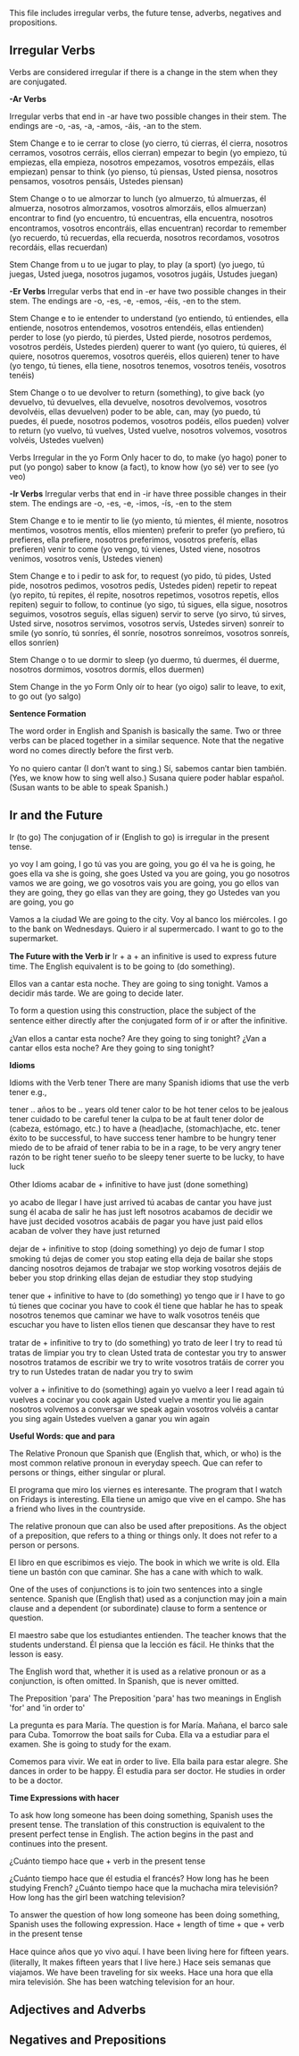 This file includes irregular verbs, the future tense, adverbs, negatives and propositions.

## Irregular Verbs

Verbs are considered irregular if there is a change in the stem when they are conjugated.

**-Ar Verbs**

Irregular verbs that end in -ar have two possible changes in their stem. The endings are -o, -as, -a, -amos, -áis, -an to the stem.

Stem Change e to ie
cerrar to close (yo cierro, tú cierras, él cierra, nosotros cerramos, vosotros cerráis, ellos cierran)
empezar to begin (yo empiezo, tú empiezas, ella empieza, nosotros empezamos, vosotros empezáis, ellas empiezan)
pensar to think (yo pienso, tú piensas, Usted piensa, nosotros pensamos, vosotros pensáis, Ustedes piensan)

Stem Change o to ue
almorzar to lunch (yo almuerzo, tú almuerzas, él almuerza, nosotros almorzamos, vosotros almorzáis, ellos almuerzan)
encontrar to ﬁnd (yo encuentro, tú encuentras, ella encuentra, nosotros encontramos, vosotros encontráis, ellas encuentran)
recordar to remember (yo recuerdo, tú recuerdas, ella recuerda, nosotros recordamos, vosotros recordáis, ellas recuerdan)

Stem Change from u to ue
jugar to play, to play (a sport) (yo juego, tú juegas, Usted juega, nosotros jugamos, vosotros jugáis, Ustudes juegan)

**-Er Verbs**
Irregular verbs that end in -er have two possible changes in their stem. The endings are -o, -es, -e, -emos, -éis, -en to the stem.

Stem Change e to ie
entender to understand (yo entiendo, tú entiendes, ella entiende, nosotros entendemos, vosotros entendéis, ellas entienden)
perder to lose (yo pierdo, tú pierdes, Usted pierde, nosotros perdemos, vosotros perdéis, Ustedes pierden)
querer to want (yo quiero, tú quieres, él quiere, nosotros queremos, vosotros queréis, ellos quieren)
tener to have (yo tengo, tú tienes, ella tiene, nosotros tenemos, vosotros tenéis, vosotros tenéis)

Stem Change o to ue
devolver to return (something), to give back (yo devuelvo, tú devuelves, ella devuelve, nosotros devolvemos, vosotros devolvéis, ellas devuelven)
poder to be able, can, may (yo puedo, tú puedes, él puede, nosotros podemos, vosotros podéis, ellos pueden)
volver to return (yo vuelvo, tú vuelves, Usted vuelve, nosotros volvemos, vosotros volvéis, Ustedes vuelven)

Verbs Irregular in the yo Form Only
hacer to do, to make (yo hago)
poner to put (yo pongo)
saber to know (a fact), to know how (yo sé)
ver to see (yo veo)

**-Ir Verbs**
Irregular verbs that end in -ir have three possible changes in their stem. The endings are -o, -es, -e, -imos, -ís, -en to the stem

Stem Change e to ie
mentir to lie (yo miento, tú mientes, él miente, nosotros mentimos, vosotros mentís, ellos mienten)
preferir to prefer (yo prefiero, tú prefieres, ella prefiere, nosotros preferimos, vosotros preferís, ellas prefieren)
venir to come (yo vengo, tú vienes, Usted viene, nosotros venimos, vosotros venís, Ustedes vienen)

Stem Change e to i
pedir to ask for, to request (yo pido, tú pides, Usted pide, nosotros pedimos, vosotros pedís, Ustedes piden)
repetir to repeat (yo repito, tú repites, él repite, nosotros repetimos, vosotros repetís, ellos repiten)
seguir to follow, to continue (yo sigo, tú sigues, ella sigue, nosotros seguimos, vosotros seguís, ellas siguen)
servir to serve (yo sirvo, tú sirves, Usted sirve, nosotros servimos, vosotros servís, Ustedes sirven)
sonreír to smile (yo sonrío, tú sonríes, él sonríe, nosotros sonreímos, vosotros sonreís, ellos sonríen)

Stem Change o to ue
dormir to sleep (yo duermo, tú duermes, él duerme, nosotros dormimos, vosotros dormís, ellos duermen)

Stem Change in the yo Form Only
oír to hear (yo oigo)
salir to leave, to exit, to go out (yo salgo)

**Sentence Formation**

The word order in English and Spanish is basically the same. Two or three verbs can be placed together in a similar sequence. Note that the negative word no comes directly before the ﬁrst verb.

Yo no quiero cantar (I don’t want to sing.)
Sí, sabemos cantar bien también. (Yes, we know how to sing well also.)
Susana quiere poder hablar español. (Susan wants to be able to speak Spanish.)

## Ir and the Future

Ir (to go)
The conjugation of ir (English to go) is irregular in the present tense.

yo voy	I am going, I go
tú vas	you are going, you go
él va	he is going, he goes
ella va	she is going, she goes
Usted va	you are going, you go
nosotros vamos	we are going, we go
vosotros vais	you are going, you go
ellos van	they are going, they go
ellas van	they are going, they go
Ustedes van	you are going, you go

Vamos a la ciudad	We are going to the city.
Voy al banco los miércoles.	I go to the bank on Wednesdays.
Quiero ir al supermercado.	I want to go to the supermarket.

**The Future with the Verb ir**
Ir + a + an inﬁnitive is used to express future time. The English equivalent is to be going to (do something).

Ellos van a cantar esta noche.	They are going to sing tonight.
Vamos a decidir más tarde.	We are going to decide later.

To form a question using this construction, place the subject of the sentence either directly after the conjugated form of ir or after the inﬁnitive.

¿Van ellos a cantar esta noche?	Are they going to sing tonight?
¿Van a cantar ellos esta noche?	Are they going to sing tonight?

**Idioms**

Idioms with the Verb tener
There are many Spanish idioms that use the verb tener e.g.,

tener .. años	to be .. years old
tener calor	to be hot
tener celos	to be jealous
tener cuidado	to be careful
tener la culpa	to be at fault
tener dolor de (cabeza, estómago, etc.)	to have a (head)ache, (stomach)ache, etc.
tener éxito	to be successful, to have success
tener hambre	to be hungry
tener miedo de	to be afraid of
tener rabia	to be in a rage, to be very angry
tener razón	to be right
tener sueño	to be sleepy
tener suerte	to be lucky, to have luck

Other Idioms
acabar de + inﬁnitive to have just (done something)

yo acabo de llegar	I have just arrived
tú acabas de cantar	you have just sung
él acaba de salir	he has just left
nosotros acabamos de decidir	we have just decided
vosotros acabáis de pagar	you have just paid
ellos acaban de volver	they have just returned

dejar de + inﬁnitive to stop (doing something)
yo dejo de fumar	I stop smoking
tú dejas de comer	you stop eating
ella deja de bailar	she stops dancing
nosotros dejamos de trabajar	we stop working
vosotros dejáis de beber	you stop drinking
ellas dejan de estudiar	they stop studying

tener que + inﬁnitive to have to (do something)
yo tengo que ir	I have to go
tú tienes que cocinar	you have to cook
él tiene que hablar	he has to speak
nosotros tenemos que caminar	we have to walk
vosotros tenéis que escuchar	you have to listen
ellos tienen que descansar	they have to rest

tratar de + inﬁnitive to try to (do something)
yo trato de leer	I try to read
tú tratas de limpiar	you try to clean
Usted trata de contestar	you try to answer
nosotros tratamos de escribir	we try to write
vosotros tratáis de correr	you try to run
Ustedes tratan de nadar	you try to swim

volver a + inﬁnitive to do (something) again
yo vuelvo a leer	I read again
tú vuelves a cocinar	you cook again
Usted vuelve a mentir	you lie again
nosotros volvemos a conversar	we speak again
vosotros volvéis a cantar	you sing again
Ustedes vuelven a ganar	you win again

**Useful Words: que and para**

The Relative Pronoun que
Spanish que (English that, which, or who) is the most common relative pronoun in everyday speech. Que can refer to persons or things, either singular or plural.

El programa que miro los viernes es interesante.	The program that I watch on Fridays is interesting.
Ella tiene un amigo que vive en el campo.	She has a friend who lives in the countryside.

The relative pronoun que can also be used after prepositions. As the object of a preposition, que refers to a thing or things only. It does not refer to a person or persons.

El libro en que escribimos es viejo.	The book in which we write is old.
Ella tiene un bastón con que caminar.	She has a cane with which to walk.

One of the uses of conjunctions is to join two sentences into a single sentence. Spanish que (English that) used as a conjunction may join a main clause and a dependent (or subordinate) clause to form a sentence or question.

El maestro sabe que los estudiantes entienden.	The teacher knows that the students understand.
Él piensa que la lección es fácil.	He thinks that the lesson is easy.

The English word that, whether it is used as a relative pronoun or as a conjunction, is often omitted. In Spanish, que is never omitted.

The Preposition 'para' 
The Preposition 'para' has two meanings in English 'for' and 'in order to'

La pregunta es para María.	The question is for María.
Mañana, el barco sale para Cuba.	Tomorrow the boat sails for Cuba.
Ella va a estudiar para el examen.	She is going to study for the exam.

Comemos para vivir.	We eat in order to live.
Ella baila para estar alegre.	She dances in order to be happy.
Él estudia para ser doctor.	He studies in order to be a doctor.

**Time Expressions with hacer**

To ask how long someone has been doing something, Spanish uses the present tense. The translation of this construction is equivalent to the present perfect tense in English. The action begins in the past and continues into the present.

¿Cuánto tiempo hace que + verb in the present tense

¿Cuánto tiempo hace que él estudia el francés?	How long has he been studying French?
¿Cuánto tiempo hace que la muchacha mira televisión?	How long has the girl been watching television?

To answer the question of how long someone has been doing something, Spanish uses the following expression.
Hace + length of time + que + verb in the present tense

Hace quince años que yo vivo aquí.	I have been living here for ﬁfteen years. (literally, It makes ﬁfteen years that I live here.)
Hace seis semanas que viajamos.	We have been traveling for six weeks.
Hace una hora que ella mira televisión.	She has been watching television for an hour.


## Adjectives and Adverbs



## Negatives and Prepositions
